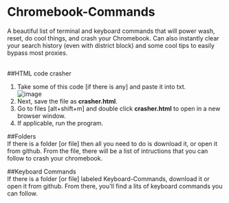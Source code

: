 # Chromebook-Commands
A beautiful list of terminal and keyboard commands that will power wash, reset, do cool things, and crash your Chromebook. Can also instantly clear your search history (even with district block) and some cool tips to easily bypass most proxies.
<br>
<br>

##HTML code crasher
 1. Take some of this code [if there is any]  and paste it into txt.<br>
![image](https://github.com/user-attachments/assets/bc281d4c-bc4c-499a-a09d-e259e128ffca)
 3. Next, save the file as <strong>crasher.html</strong>.
 4. Go to files [alt+shift+m] and double click <strong>crasher.html</strong> to open in a new browser window.
 5. If applicable, run the program.

  
##Folders
<br>
  If there is a folder [or file] then all you need to do is download it, or open it from github. From the file, there will be a list of intructions that you can follow to crash your chromebook.


##Keyboard Commands
<br>
  If there is a folder [or file] labeled Keyboard-Commands, download it or open it from github. From there, you'll find a lits of keyboard commands you can follow.
